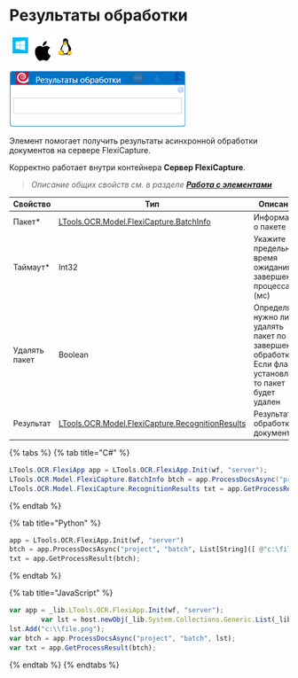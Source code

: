 # Результаты обработки

![](../../../../resources/activities/basic/ocr/ocr-flexi/image-100-1-1-1-2-83.png)

![](../../../../resources/activities/basic/ocr/ocr-flexi/результаты-обработки.png)

Элемент помогает получить результаты асинхронной обработки документов на сервере FlexiCapture.

Корректно работает внутри контейнера **Сервер FlexiCapture**.

> _Описание общих свойств см. в разделе_ [_**Работа с элементами**_](https://docs.primo-rpa.ru/primo-rpa/primo-studio/process/elements)

| Свойство      | Тип                                                                                 | Описание                                                                                                |
| ------------- | ----------------------------------------------------------------------------------- | ------------------------------------------------------------------------------------------------------- |
| Пакет\*       | [LTools.OCR.Model.FlexiCapture.BatchInfo](tipy-dannykh/batchinfo.md)                | Информация о пакете                                                                                     |
| Таймаут\*     | Int32                                                                               | Укажите предельное время ожидания завершения процесса (мс)                                              |
| Удалять пакет | Boolean                                                                             | Определяет, нужно ли удалять пакет по завершении обработки. Если флаг установлен, то пакет будет удален |
| Результат     | [LTools.OCR.Model.FlexiCapture.RecognitionResults](datatypes/recognitionresults.md) | Результат обработки документов                                                                          |

{% tabs %}
{% tab title="C#" %}
```csharp
LTools.OCR.FlexiApp app = LTools.OCR.FlexiApp.Init(wf, "server");
LTools.OCR.Model.FlexiCapture.BatchInfo btch = app.ProcessDocsAsync("project", "batch", new List<string>() { @"c:\file.png" });
LTools.OCR.Model.FlexiCapture.RecognitionResults txt = app.GetProcessResult(btch);
```
{% endtab %}

{% tab title="Python" %}
```python
app = LTools.OCR.FlexiApp.Init(wf, "server")
btch = app.ProcessDocsAsync("project", "batch", List[String]([ @"c:\file.png" ]))
txt = app.GetProcessResult(btch);
```
{% endtab %}

{% tab title="JavaScript" %}
```javascript
var app = _lib.LTools.OCR.FlexiApp.Init(wf, "server");
		var lst = host.newObj(_lib.System.Collections.Generic.List(_lib.System.String));
lst.Add("c:\\file.png");
var btch = app.ProcessDocsAsync("project", "batch", lst);
var txt = app.GetProcessResult(btch);
```
{% endtab %}
{% endtabs %}
